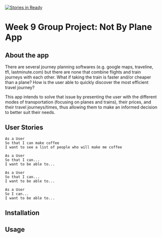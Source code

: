 
[![Stories in Ready](https://badge.waffle.io/EleniSkouroupathi/not-by-plane.png?label=ready&title=Ready)](http://waffle.io/EleniSkouroupathi/not-by-plane)


Week 9 Group Project: Not By Plane App
=================

About the app
-----

There are several journey planning softwares (e.g. google maps, traveline, tfl, lastminute.com) but there are none that combine flights and train journeys with each other. What if taking the train is faster and/or cheaper than a plane? How is the user able to quickly discover the most efficient travel journey?

This app intends to solve that issue by presenting the user with the different modes of transportation (focusing on planes and trains), their prices, and their travel journeys/times, thus allowing them to make an informed decision to better suit their needs.

User Stories
-----

```
As a User
So that I can make coffee
I want to see a list of people who will make me coffee
```
```
As a User
So that I can...
I want to be able to...
```
```
As a User
So that I can...
I want to be able to...
```
```
As a User
So I can...
I want to be able to...
```

Installation
-----

Usage
-----
